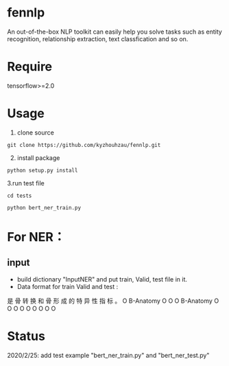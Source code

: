 # fennlp

An out-of-the-box NLP toolkit can easily help you solve tasks such as entity recognition, relationship extraction, text classfication and so on.

# Require
tensorflow>=2.0

# Usage
1. clone source
```
git clone https://github.com/kyzhouhzau/fennlp.git
```
2. install package
```
python setup.py install
```
3.run test file
```
cd tests
```
```
python bert_ner_train.py
```

# For NER：
## input
* build dictionary "InputNER" and put train, Valid, test file in it.
* Data format for train Valid and test :

是 骨 转 换 和 骨 形 成 的 特 异 性 指 标 。	O B-Anatomy O O O B-Anatomy O O O O O O O O O





# Status
2020/2/25: add test example "bert_ner_train.py" and "bert_ner_test.py"



